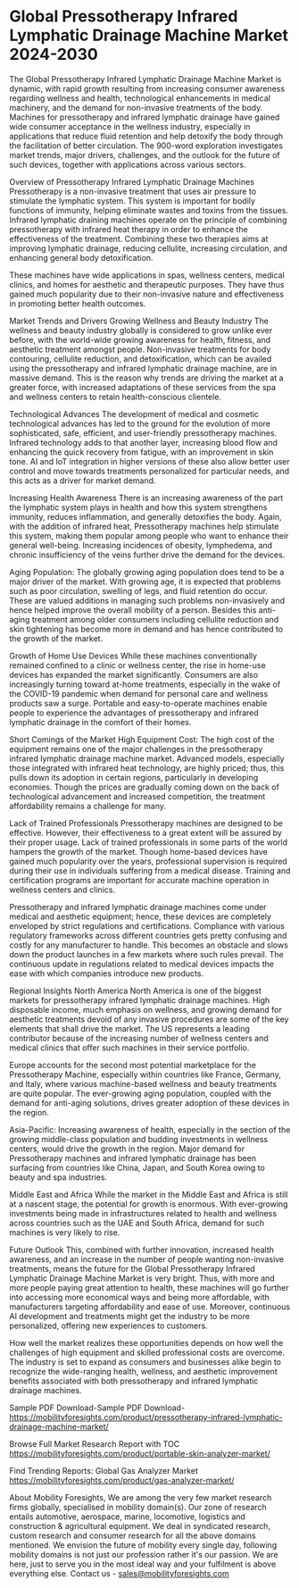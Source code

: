 # Global Pressotherapy Infrared Lymphatic Drainage Machine Market 2024-2030
The Global Pressotherapy Infrared Lymphatic Drainage Machine Market is dynamic, with rapid growth resulting from increasing consumer awareness regarding wellness and health, technological enhancements in medical machinery, and the demand for non-invasive treatments of the body. Machines for pressotherapy and infrared lymphatic drainage have gained wide consumer acceptance in the wellness industry, especially in applications that reduce fluid retention and help detoxify the body through the facilitation of better circulation. The 900-word exploration investigates market trends, major drivers, challenges, and the outlook for the future of such devices, together with applications across various sectors.

Overview of Pressotherapy Infrared Lymphatic Drainage Machines
Pressotherapy is a non-invasive treatment that uses air pressure to stimulate the lymphatic system. This system is important for bodily functions of immunity, helping eliminate wastes and toxins from the tissues. Infrared lymphatic draining machines operate on the principle of combining pressotherapy with infrared heat therapy in order to enhance the effectiveness of the treatment. Combining these two therapies aims at improving lymphatic drainage, reducing cellulite, increasing circulation, and enhancing general body detoxification.

These machines have wide applications in spas, wellness centers, medical clinics, and homes for aesthetic and therapeutic purposes. They have thus gained much popularity due to their non-invasive nature and effectiveness in promoting better health outcomes.

Market Trends and Drivers
Growing Wellness and Beauty Industry The wellness and beauty industry globally is considered to grow unlike ever before, with the world-wide growing awareness for health, fitness, and aesthetic treatment amongst people. Non-invasive treatments for body contouring, cellulite reduction, and detoxification, which can be availed using the pressotherapy and infrared lymphatic drainage machine, are in massive demand. This is the reason why trends are driving the market at a greater force, with increased adaptations of these services from the spa and wellness centers to retain health-conscious clientele.

Technological Advances The development of medical and cosmetic technological advances has led to the ground for the evolution of more sophisticated, safe, efficient, and user-friendly pressotherapy machines. Infrared technology adds to that another layer, increasing blood flow and enhancing the quick recovery from fatigue, with an improvement in skin tone. AI and IoT integration in higher versions of these also allow better user control and move towards treatments personalized for particular needs, and this acts as a driver for market demand.

Increasing Health Awareness There is an increasing awareness of the part the lymphatic system plays in health and how this system strengthens immunity, reduces inflammation, and generally detoxifies the body. Again, with the addition of infrared heat, Pressotherapy machines help stimulate this system, making them popular among people who want to enhance their general well-being. Increasing incidences of obesity, lymphedema, and chronic insufficiency of the veins further drive the demand for the devices.

Aging Population: The globally growing aging population does tend to be a major driver of the market. With growing age, it is expected that problems such as poor circulation, swelling of legs, and fluid retention do occur. These are valued additions in managing such problems non-invasively and hence helped improve the overall mobility of a person. Besides this anti-aging treatment among older consumers including cellulite reduction and skin tightening has become more in demand and has hence contributed to the growth of the market.

Growth of Home Use Devices While these machines conventionally remained confined to a clinic or wellness center, the rise in home-use devices has expanded the market significantly. Consumers are also increasingly turning toward at-home treatments, especially in the wake of the COVID-19 pandemic when demand for personal care and wellness products saw a surge. Portable and easy-to-operate machines enable people to experience the advantages of pressotherapy and infrared lymphatic drainage in the comfort of their homes.

Short Comings of the Market
High Equipment Cost: The high cost of the equipment remains one of the major challenges in the pressotherapy infrared lymphatic drainage machine market. Advanced models, especially those integrated with infrared heat technology, are highly priced; thus, this pulls down its adoption in certain regions, particularly in developing economies. Though the prices are gradually coming down on the back of technological advancement and increased competition, the treatment affordability remains a challenge for many.

Lack of Trained Professionals Pressotherapy machines are designed to be effective. However, their effectiveness to a great extent will be assured by their proper usage. Lack of trained professionals in some parts of the world hampers the growth of the market. Though home-based devices have gained much popularity over the years, professional supervision is required during their use in individuals suffering from a medical disease. Training and certification programs are important for accurate machine operation in wellness centers and clinics.

Pressotherapy and infrared lymphatic drainage machines come under medical and aesthetic equipment; hence, these devices are completely enveloped by strict regulations and certifications. Compliance with various regulatory frameworks across different countries gets pretty confusing and costly for any manufacturer to handle. This becomes an obstacle and slows down the product launches in a few markets where such rules prevail. The continuous update in regulations related to medical devices impacts the ease with which companies introduce new products.

Regional Insights
North America North America is one of the biggest markets for pressotherapy infrared lymphatic drainage machines. High disposable income, much emphasis on wellness, and growing demand for aesthetic treatments devoid of any invasive procedures are some of the key elements that shall drive the market. The US represents a leading contributor because of the increasing number of wellness centers and medical clinics that offer such machines in their service portfolio.

Europe accounts for the second most potential marketplace for the Pressotherapy Machine, especially within countries like France, Germany, and Italy, where various machine-based wellness and beauty treatments are quite popular. The ever-growing aging population, coupled with the demand for anti-aging solutions, drives greater adoption of these devices in the region.

Asia-Pacific: Increasing awareness of health, especially in the section of the growing middle-class population and budding investments in wellness centers, would drive the growth in the region. Major demand for Pressotherapy machines and infrared lymphatic drainage has been surfacing from countries like China, Japan, and South Korea owing to beauty and spa industries.

Middle East and Africa While the market in the Middle East and Africa is still at a nascent stage, the potential for growth is enormous. With ever-growing investments being made in infrastructures related to health and wellness across countries such as the UAE and South Africa, demand for such machines is very likely to rise.

Future Outlook
This, combined with further innovation, increased health awareness, and an increase in the number of people wanting non-invasive treatments, means the future for the Global Pressotherapy Infrared Lymphatic Drainage Machine Market is very bright. Thus, with more and more people paying great attention to health, these machines will go further into accessing more economical ways and being more affordable, with manufacturers targeting affordability and ease of use. Moreover, continuous AI development and treatments might get the industry to be more personalized, offering new experiences to customers.

How well the market realizes these opportunities depends on how well the challenges of high equipment and skilled professional costs are overcome. The industry is set to expand as consumers and businesses alike begin to recognize the wide-ranging health, wellness, and aesthetic improvement benefits associated with both pressotherapy and infrared lymphatic drainage machines.

Sample PDF Download-Sample PDF Download- https://mobilityforesights.com/product/pressotherapy-infrared-lymphatic-drainage-machine-market/





Browse Full Market Research Report with TOC
https://mobilityforesights.com/product/portable-skin-analyzer-market/






Find Trending Reports:
Global Gas Analyzer Market
https://mobilityforesights.com/product/gas-analyzer-market/










About Mobility Foresights,
We are among the very few market research firms globally, specialised in mobility domain(s). Our zone of research entails automotive, aerospace, marine, locomotive, logistics and construction & agricultural equipment. We deal in syndicated research, custom research and consumer research for all the above domains mentioned.
We envision the future of mobility every single day, following mobility domains is not just our profession rather it's our passion. We are here, just to serve you in the most ideal way and your fulfilment is above everything else. Contact us -  sales@mobilityforesights.com 




